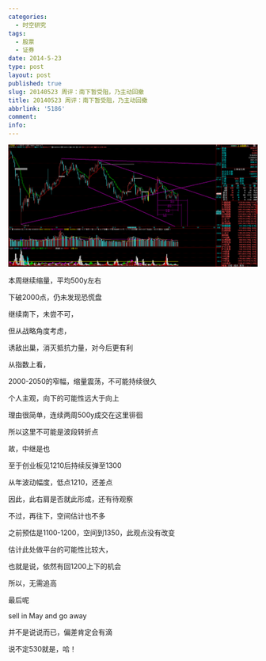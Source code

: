 ```yaml
---
categories:
  - 时空研究
tags:
  - 股票
  - 证券
date: 2014-5-23
type: post
layout: post
published: true
slug: 20140523 周评：南下暂受阻，乃主动回撤
title: 20140523 周评：南下暂受阻，乃主动回撤
abbrlink: '5186'
comment:
info:
---
```

![20140523-0](/images/20140523-0.gif)

本周继续缩量，平均500y左右

下破2000点，仍未发现恐慌盘

继续南下，未尝不可，

但从战略角度考虑，

诱敌出巢，消灭抵抗力量，对今后更有利


从指数上看，

2000-2050的窄幅，缩量震荡，不可能持续很久

个人主观，向下的可能性远大于向上

理由很简单，连续两周500y成交在这里徘徊

所以这里不可能是波段转折点

故，中继是也


至于创业板见1210后持续反弹至1300

从年波动幅度，低点1210，还差点

因此，此右肩是否就此形成，还有待观察

不过，再往下，空间估计也不多

之前预估是1100-1200，空间到1350，此观点没有改变

估计此处做平台的可能性比较大，

也就是说，依然有回1200上下的机会

所以，无需追高

最后呢

sell in May and go away

并不是说说而已，偏差肯定会有滴

说不定530就是，哈！